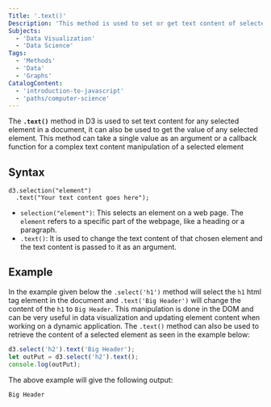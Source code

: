 ```yaml
---
Title: '.text()'
Description: 'This method is used to set or get text content of selected elements'
Subjects:
  - 'Data Visualization'
  - 'Data Science'
Tags:
  - 'Methods'
  - 'Data'
  - 'Graphs'
CatalogContent:
  - 'introduction-to-javascript'
  - 'paths/computer-science'
---
```


The **`.text()`** method in D3 is used to set text content for any selected element in a document, it can also be used to get the value of any selected element. This method can take a single value as an argument or a callback function for a complex text content manipulation of a selected element

## Syntax

```pseudo
d3.selection("element")
  .text("Your text content goes here");
```

- `selection("element")`: This selects an element on a web page. The `element` refers to a specific part of the webpage, like a heading or a paragraph.
- `.text()`: It is used to change the text content of that chosen element and the text content is passed to it as an argument.

## Example

In the example given below the `.select('h1')` method will select the `h1` html tag element in the document and `.text('Big Header')` will change the content of the `h1` to `Big Header`. This manipulation is done in the DOM and can be very useful in data visualization and updating element content when working on a dynamic application. The `.text()` method can also be used to retrieve the content of a selected element as seen in the example below:

```js
d3.select('h2').text('Big Header');
let outPut = d3.select('h2').text();
console.log(outPut);
```

The above example will give the following output:

```shell
Big Header
```
